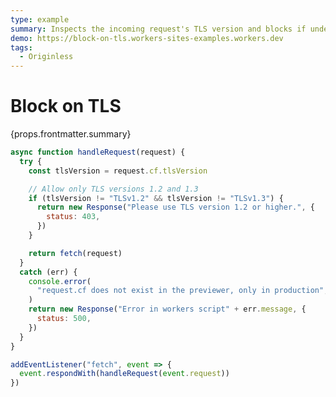 ```yaml
---
type: example
summary: Inspects the incoming request's TLS version and blocks if under TLSv1.2.
demo: https://block-on-tls.workers-sites-examples.workers.dev
tags:
  - Originless
---
```


# Block on TLS

<ContentColumn>
  <p>{props.frontmatter.summary}</p>
</ContentColumn>

```js
async function handleRequest(request) {
  try {
    const tlsVersion = request.cf.tlsVersion

    // Allow only TLS versions 1.2 and 1.3
    if (tlsVersion != "TLSv1.2" && tlsVersion != "TLSv1.3") {
      return new Response("Please use TLS version 1.2 or higher.", {
        status: 403,
      })
    }

    return fetch(request)
  }
  catch (err) {
    console.error(
      "request.cf does not exist in the previewer, only in production",
    )
    return new Response("Error in workers script" + err.message, {
      status: 500,
    })
  }
}

addEventListener("fetch", event => {
  event.respondWith(handleRequest(event.request))
})
```

<!-- ## Demo

<p><a href={props.frontmatter.demo}>Open demo</a></p>

<Demo src={props.frontmatter.demo} title={props.frontmatter.summary} height="150"/> -->
